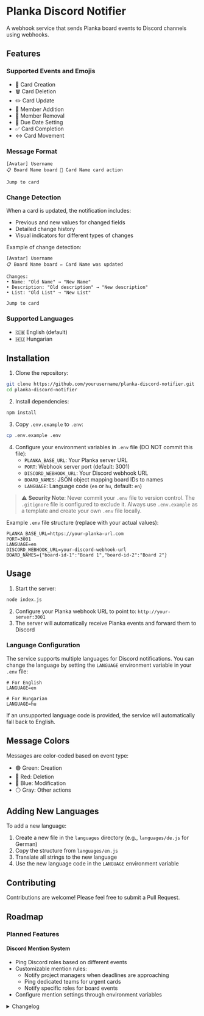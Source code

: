 # Planka Discord Notifier

A webhook service that sends Planka board events to Discord channels using webhooks.

## Features

### Supported Events and Emojis
- 📝 Card Creation
- 🗑️ Card Deletion
- ✏️ Card Update
- 👥 Member Addition
- 👤 Member Removal
- 📅 Due Date Setting
- ✅ Card Completion
- ↔️ Card Movement

### Message Format
```
[Avatar] Username
📋 Board Name board 📝 Card Name card action

Jump to card
```

### Change Detection
When a card is updated, the notification includes:
- Previous and new values for changed fields
- Detailed change history
- Visual indicators for different types of changes

Example of change detection:
```
[Avatar] Username
📋 Board Name board ✏️ Card Name was updated

Changes:
• Name: "Old Name" → "New Name"
• Description: "Old description" → "New description"
• List: "Old List" → "New List"

Jump to card
```

### Supported Languages
- 🇬🇧 English (default)
- 🇭🇺 Hungarian

## Installation

1. Clone the repository:
```bash
git clone https://github.com/yourusername/planka-discord-notifier.git
cd planka-discord-notifier
```
2. Install dependencies:
```bash
npm install
```
3. Copy `.env.example` to `.env`:
```bash
cp .env.example .env
```
4. Configure your environment variables in `.env` file (DO NOT commit this file):
   - `PLANKA_BASE_URL`: Your Planka server URL
   - `PORT`: Webhook server port (default: 3001)
   - `DISCORD_WEBHOOK_URL`: Your Discord webhook URL
   - `BOARD_NAMES`: JSON object mapping board IDs to names
   - `LANGUAGE`: Language code (`en` or `hu`, default: `en`)

> ⚠️ **Security Note**: Never commit your `.env` file to version control. The `.gitignore` file is configured to exclude it. Always use `.env.example` as a template and create your own `.env` file locally.

Example `.env` file structure (replace with your actual values):
```env
PLANKA_BASE_URL=https://your-planka-url.com
PORT=3001
LANGUAGE=en
DISCORD_WEBHOOK_URL=your-discord-webhook-url
BOARD_NAMES={"board-id-1":"Board 1","board-id-2":"Board 2"}
```

## Usage

1. Start the server:
```bash
node index.js
```
2. Configure your Planka webhook URL to point to: `http://your-server:3001`
3. The server will automatically receive Planka events and forward them to Discord

### Language Configuration

The service supports multiple languages for Discord notifications. You can change the language by setting the `LANGUAGE` environment variable in your `.env` file:

```env
# For English
LANGUAGE=en

# For Hungarian
LANGUAGE=hu
```

If an unsupported language code is provided, the service will automatically fall back to English.

## Message Colors

Messages are color-coded based on event type:
- 🟢 Green: Creation
- 🔴 Red: Deletion
- 🔵 Blue: Modification
- ⚪ Gray: Other actions

## Adding New Languages

To add a new language:

1. Create a new file in the `languages` directory (e.g., `languages/de.js` for German)
2. Copy the structure from `languages/en.js`
3. Translate all strings to the new language
4. Use the new language code in the `LANGUAGE` environment variable

## Contributing

Contributions are welcome! Please feel free to submit a Pull Request.

## Roadmap

### Planned Features

#### Discord Mention System
- Ping Discord roles based on different events
- Customizable mention rules:
  - Notify project managers when deadlines are approaching
  - Ping dedicated teams for urgent cards
  - Notify specific roles for board events
- Configure mention settings through environment variables

<details>
<summary>Changelog</summary>

### [1.0.3] - 2024-03-19
#### Added
- Change detection system for card updates
- Detailed change history in notifications
- Visual indicators for different types of changes
- Previous and new value comparison

### [1.0.2] - 2024-03-19
#### Added
- Error notification system with Discord integration
- @planka mention for error notifications
- Detailed error reporting with stack traces
- Version and timestamp information in error messages

### [1.0.1] - 2024-03-19
#### Changed
- Modified Discord message format: "View card" link instead of "moved"
- Improved Hungarian translations

### [1.0.0] - 2024-03-19
#### Added
- Webhook service for forwarding Planka events to Discord
- Supported events:
  - Card Creation
  - Card Deletion
  - Card Update
  - Member Addition
  - Member Removal
  - Due Date Setting
  - Card Completion
  - Card Movement
- Multi-language support (English, Hungarian)
- Color-coded messages based on event type
- Environment variable configuration
- Custom board name mapping
</details>